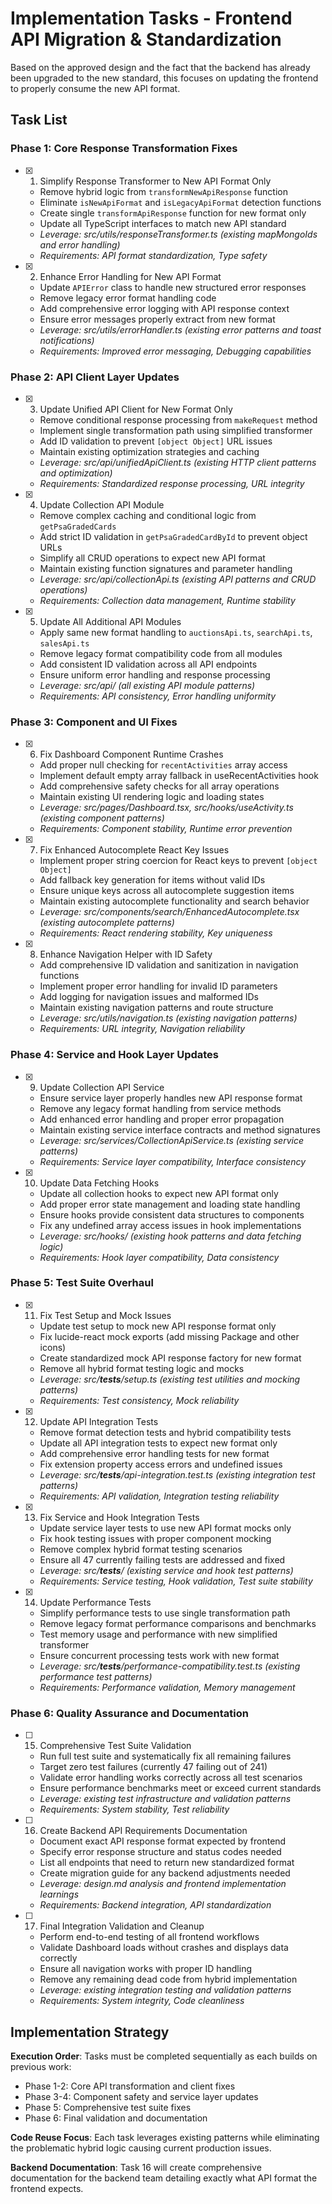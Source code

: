 # Implementation Tasks - Frontend API Migration & Standardization

Based on the approved design and the fact that the backend has already been upgraded to the new standard, this focuses on updating the frontend to properly consume the new API format.

## Task List

### **Phase 1: Core Response Transformation Fixes**

- [x] 1. Simplify Response Transformer to New API Format Only
  - Remove hybrid logic from `transformNewApiResponse` function
  - Eliminate `isNewApiFormat` and `isLegacyApiFormat` detection functions
  - Create single `transformApiResponse` function for new format only
  - Update all TypeScript interfaces to match new API standard
  - _Leverage: src/utils/responseTransformer.ts (existing mapMongoIds and error handling)_
  - _Requirements: API format standardization, Type safety_

- [x] 2. Enhance Error Handling for New API Format
  - Update `APIError` class to handle new structured error responses
  - Remove legacy error format handling code
  - Add comprehensive error logging with API response context
  - Ensure error messages properly extract from new format
  - _Leverage: src/utils/errorHandler.ts (existing error patterns and toast notifications)_
  - _Requirements: Improved error messaging, Debugging capabilities_

### **Phase 2: API Client Layer Updates**

- [x] 3. Update Unified API Client for New Format Only
  - Remove conditional response processing from `makeRequest` method
  - Implement single transformation path using simplified transformer
  - Add ID validation to prevent `[object Object]` URL issues
  - Maintain existing optimization strategies and caching
  - _Leverage: src/api/unifiedApiClient.ts (existing HTTP client patterns and optimization)_
  - _Requirements: Standardized response processing, URL integrity_

- [x] 4. Update Collection API Module
  - Remove complex caching and conditional logic from `getPsaGradedCards`
  - Add strict ID validation in `getPsaGradedCardById` to prevent object URLs
  - Simplify all CRUD operations to expect new API format
  - Maintain existing function signatures and parameter handling
  - _Leverage: src/api/collectionApi.ts (existing API patterns and CRUD operations)_
  - _Requirements: Collection data management, Runtime stability_

- [x] 5. Update All Additional API Modules
  - Apply same new format handling to `auctionsApi.ts`, `searchApi.ts`, `salesApi.ts`
  - Remove legacy format compatibility code from all modules
  - Add consistent ID validation across all API endpoints
  - Ensure uniform error handling and response processing
  - _Leverage: src/api/ (all existing API module patterns)_
  - _Requirements: API consistency, Error handling uniformity_

### **Phase 3: Component and UI Fixes**

- [x] 6. Fix Dashboard Component Runtime Crashes
  - Add proper null checking for `recentActivities` array access
  - Implement default empty array fallback in useRecentActivities hook
  - Add comprehensive safety checks for all array operations
  - Maintain existing UI rendering logic and loading states
  - _Leverage: src/pages/Dashboard.tsx, src/hooks/useActivity.ts (existing component patterns)_
  - _Requirements: Component stability, Runtime error prevention_

- [x] 7. Fix Enhanced Autocomplete React Key Issues
  - Implement proper string coercion for React keys to prevent `[object Object]`
  - Add fallback key generation for items without valid IDs
  - Ensure unique keys across all autocomplete suggestion items
  - Maintain existing autocomplete functionality and search behavior
  - _Leverage: src/components/search/EnhancedAutocomplete.tsx (existing autocomplete patterns)_
  - _Requirements: React rendering stability, Key uniqueness_

- [x] 8. Enhance Navigation Helper with ID Safety
  - Add comprehensive ID validation and sanitization in navigation functions
  - Implement proper error handling for invalid ID parameters
  - Add logging for navigation issues and malformed IDs
  - Maintain existing navigation patterns and route structure
  - _Leverage: src/utils/navigation.ts (existing navigation patterns)_
  - _Requirements: URL integrity, Navigation reliability_

### **Phase 4: Service and Hook Layer Updates**

- [x] 9. Update Collection API Service
  - Ensure service layer properly handles new API response format
  - Remove any legacy format handling from service methods
  - Add enhanced error handling and proper error propagation
  - Maintain existing service interface contracts and method signatures
  - _Leverage: src/services/CollectionApiService.ts (existing service patterns)_
  - _Requirements: Service layer compatibility, Interface consistency_

- [x] 10. Update Data Fetching Hooks
  - Update all collection hooks to expect new API format only
  - Add proper error state management and loading state handling
  - Ensure hooks provide consistent data structures to components
  - Fix any undefined array access issues in hook implementations
  - _Leverage: src/hooks/ (existing hook patterns and data fetching logic)_
  - _Requirements: Hook layer compatibility, Data consistency_

### **Phase 5: Test Suite Overhaul**

- [x] 11. Fix Test Setup and Mock Issues
  - Update test setup to mock new API response format only
  - Fix lucide-react mock exports (add missing Package and other icons)
  - Create standardized mock API response factory for new format
  - Remove all hybrid format testing logic and mocks
  - _Leverage: src/**tests**/setup.ts (existing test utilities and mocking patterns)_
  - _Requirements: Test consistency, Mock reliability_

- [x] 12. Update API Integration Tests
  - Remove format detection tests and hybrid compatibility tests
  - Update all API integration tests to expect new format only
  - Add comprehensive error handling tests for new format
  - Fix extension property access errors and undefined issues
  - _Leverage: src/**tests**/api-integration.test.ts (existing integration test patterns)_
  - _Requirements: API validation, Integration testing reliability_

- [x] 13. Fix Service and Hook Integration Tests
  - Update service layer tests to use new API format mocks only
  - Fix hook testing issues with proper component mocking
  - Remove complex hybrid format testing scenarios
  - Ensure all 47 currently failing tests are addressed and fixed
  - _Leverage: src/**tests**/ (existing service and hook test patterns)_
  - _Requirements: Service testing, Hook validation, Test suite stability_

- [x] 14. Update Performance Tests
  - Simplify performance tests to use single transformation path
  - Remove legacy format performance comparisons and benchmarks
  - Test memory usage and performance with new simplified transformer
  - Ensure concurrent processing tests work with new format
  - _Leverage: src/**tests**/performance-compatibility.test.ts (existing performance test patterns)_
  - _Requirements: Performance validation, Memory management_

### **Phase 6: Quality Assurance and Documentation**

- [ ] 15. Comprehensive Test Suite Validation
  - Run full test suite and systematically fix all remaining failures
  - Target zero test failures (currently 47 failing out of 241)
  - Validate error handling works correctly across all test scenarios
  - Ensure performance benchmarks meet or exceed current standards
  - _Leverage: existing test infrastructure and validation patterns_
  - _Requirements: System stability, Test reliability_

- [ ] 16. Create Backend API Requirements Documentation
  - Document exact API response format expected by frontend
  - Specify error response structure and status codes needed
  - List all endpoints that need to return new standardized format
  - Create migration guide for any backend adjustments needed
  - _Leverage: design.md analysis and frontend implementation learnings_
  - _Requirements: Backend integration, API standardization_

- [ ] 17. Final Integration Validation and Cleanup
  - Perform end-to-end testing of all frontend workflows
  - Validate Dashboard loads without crashes and displays data correctly
  - Ensure all navigation works with proper ID handling
  - Remove any remaining dead code from hybrid implementation
  - _Leverage: existing integration testing and validation patterns_
  - _Requirements: System integrity, Code cleanliness_

## Implementation Strategy

**Execution Order**: Tasks must be completed sequentially as each builds on previous work:

- Phase 1-2: Core API transformation and client fixes
- Phase 3-4: Component safety and service layer updates
- Phase 5: Comprehensive test suite fixes
- Phase 6: Final validation and documentation

**Code Reuse Focus**: Each task leverages existing patterns while eliminating the problematic hybrid logic causing current production issues.

**Backend Documentation**: Task 16 will create comprehensive documentation for the backend team detailing exactly what API format the frontend expects.
